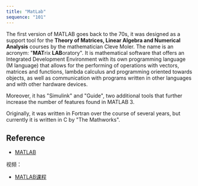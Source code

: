 ```yaml
---
title: "MatLab"
sequence: "101"
---
```


The first version of MATLAB goes back to the 70s, it was designed as a support tool for
the **Theory of Matrices, Linear Algebra and Numerical Analysis** courses
by the mathematician Cleve Moler.
The name is an acronym: "**MAT**rix **LAB**oratory".
It is mathematical software that offers an Integrated Development Environment
with its own programming language (M language)
that allows for the performing of operations with vectors, matrices and functions,
lambda calculus and programming oriented towards objects,
as well as communication with programs written in other languages and with other hardware devices.

Moreover, it has "Simulink" and "Guide",
two additional tools that further increase the number of features found in MATLAB 3.

Originally, it was written in Fortran over the course of several years,
but currently it is written in C by "The Mathworks".

## Reference

- [MATLAB](https://ww2.mathworks.cn/en/products/matlab.html)

视频：

- [MATLAB课程](https://www.bilibili.com/video/BV1M14y1d7GZ/)
